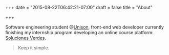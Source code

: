 +++
date = "2015-08-22T06:42:21-07:00"
draft = false
title = "About"

+++

Software engineering student @[Unison](http://www.uson.mx/), front-end web developer currently finishing my internship program developing an online course platform: [Soluciones Verdes](https://www.solucionesverdes.com.mx/).

> Keep it simple.

<br />